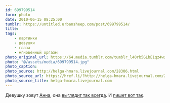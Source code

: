 ```yaml
---
id: 699799514
form: photo
date: 2010-06-15 08:25:00
tumblr: https://untitled.urbansheep.com/post/699799514/
title:
tags:
    - картинки
    - девушки
    - глаза
    - мгновенный оргазм
photo_original_url: https://64.media.tumblr.com/tumblr_l40rb5GLbE1qz4wzio1_540.jpg
photo: "@/assets/media/699799514.jpg"
photo_caption:
photo_source: http://helga-hmara.livejournal.com/28306.html
photo_source_url: https://href.li/?http://helga-hmara.livejournal.com/28306.html
photo_source_title: helga-hmara.livejournal.com
---
```


<p>Девушку зовут <a href="http://aristos.diary.ru/">Анна</a>, она <a href="http://www.flickr.com/photos/bokoni/sets/72157608432118806/detail/">выглядит так всегда</a>. И <a href="http://friendfeed.com/aristos">пишет вот так</a>.</p>
